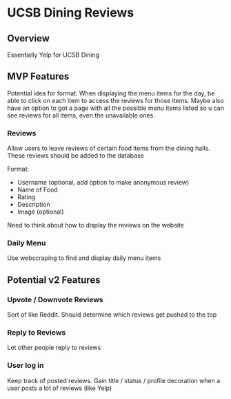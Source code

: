# UCSB Dining Reviews
## Overview
Essentially Yelp for UCSB Dining

## MVP Features

Potential idea for format: When displaying the menu items for the day, be able to click on each item to access the reviews for those items. Maybe also have an option to got a page with all the possible menu items listed so u can see reviews for all items, even the unavailable ones.

### Reviews

Allow users to leave reviews of certain food items from the dining halls. These reviews should be added to the database

Format:
* Username (optional, add option to make anonymous review)
* Name of Food
* Rating
* Description
* Image (optional)

Need to think about how to display the reviews on the website

### Daily Menu

Use webscraping to find and display daily menu items

## Potential v2 Features

### Upvote / Downvote Reviews

Sort of like Reddit. Should determine which reviews get pushed to the top

### Reply to Reviews

Let other people reply to reviews

### User log in

Keep track of posted reviews. Gain title / status / profile decoration when a user posts a lot of reviews (like Yelp)
